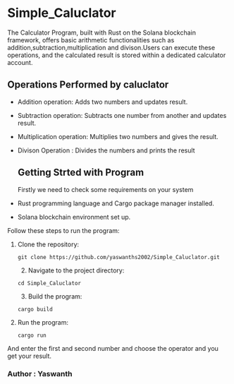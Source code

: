 # Simple_Caluclator

The Calculator Program, built with Rust on the Solana blockchain framework, offers basic arithmetic functionalities such as addition,subtraction,multiplication and divison.Users can execute these operations, and the calculated result is stored within a dedicated calculator account.

## Operations Performed by caluclator

- Addition operation: Adds two numbers and updates result.
- Subtraction operation: Subtracts one number from another and updates result.
- Multiplication operation: Multiplies two numbers and gives the result.
- Divison Operation : Divides the numbers and prints the result

  ## Getting Strted with Program

  Firstly we need to check some requirements on your system

- Rust programming language and Cargo package manager installed.
- Solana blockchain environment set up.

Follow these steps to run the program:

1. Clone the repository:

   ```shell
   git clone https://github.com/yaswanths2002/Simple_Caluclator.git
   ```

   2. Navigate to the project directory:

    ```shell
    cd Simple_Caluclator
    ```

    3. Build the program:

    ```shell
    cargo build
    ```

 4. Run the program:

    ```shell
    cargo run
    ```
And enter the first and second number and choose the operator and you get your result.

### Author : Yaswanth
